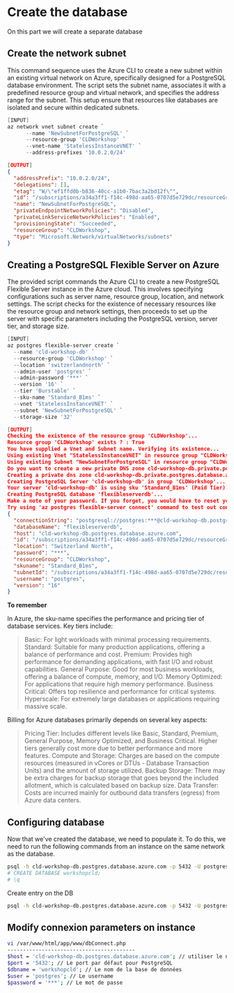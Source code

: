 # Create the database
On this part we will create a separate database
## Create the network subnet
This command sequence uses the Azure CLI to create a new subnet within an existing virtual network on Azure, specifically designed for a PostgreSQL database environment. The script sets the subnet name, associates it with a predefined resource group and virtual network, and specifies the address range for the subnet. This setup ensure that resources like databases are isolated and secure within dedicated subnets.
```PowerShell
[INPUT]
az network vnet subnet create `
      --name 'NewSubnetForPostgreSQL' `
      --resource-group 'CLDWorkshop' `
      --vnet-name 'StatelessInstanceVNET' `
      --address-prefixes '10.0.2.0/24'
```

```JSON
[OUTPUT]
{
  "addressPrefix": "10.0.2.0/24",
  "delegations": [],
  "etag": "W/\"ef1ffd0b-b836-40cc-a1b0-7bac3a2bd12f\"",
  "id": "/subscriptions/a34a3ff1-f14c-498d-aa65-0707d5e729dc/resourceGroups/CLDWorkshop/providers/Microsoft.Network/virtualNetworks/StatelessInstanceVNET/subnets/NewSubnetForPostgreSQL",
  "name": "NewSubnetForPostgreSQL",
  "privateEndpointNetworkPolicies": "Disabled",
  "privateLinkServiceNetworkPolicies": "Enabled",
  "provisioningState": "Succeeded",
  "resourceGroup": "CLDWorkshop",
  "type": "Microsoft.Network/virtualNetworks/subnets"
}

```

## Creating a PostgreSQL Flexible Server on Azure
The provided script commands the Azure CLI to create a new PostgreSQL Flexible Server instance in the Azure cloud. This involves specifying configurations such as server name, resource group, location, and network settings. The script checks for the existence of necessary resources like the resource group and network settings, then proceeds to set up the server with specific parameters including the PostgreSQL version, server tier, and storage size. 
```PowerShell
[INPUT]
az postgres flexible-server create `
  --name 'cld-workshop-db' `
  --resource-group 'CLDWorkshop' `
  --location 'switzerlandnorth' `
  --admin-user 'postgres' `
  --admin-password '***' `
  --version '16' `
  --tier 'Burstable' `
  --sku-name 'Standard_B1ms' `
  --vnet 'StatelessInstanceVNET' `
  --subnet 'NewSubnetForPostgreSQL' `
  --storage-size '32'
```

```JSON
[OUTPUT]
Checking the existence of the resource group 'CLDWorkshop'...
Resource group 'CLDWorkshop' exists ? : True 
You have supplied a Vnet and Subnet name. Verifying its existence...
Using existing Vnet "StatelessInstanceVNET" in resource group "CLDWorkshop"
Using existing Subnet "NewSubnetForPostgreSQL" in resource group "CLDWorkshop"
Do you want to create a new private DNS zone cld-workshop-db.private.postgres.database.azure.com in resource group CLDWorkshop (y/n): y
Creating a private dns zone cld-workshop-db.private.postgres.database.azure.com in resource group "CLDWorkshop"
Creating PostgreSQL Server 'cld-workshop-db' in group 'CLDWorkshop'...
Your server 'cld-workshop-db' is using sku 'Standard_B1ms' (Paid Tier). Please refer to https://aka.ms/postgres-pricing for pricing details
Creating PostgreSQL database 'flexibleserverdb'...
Make a note of your password. If you forget, you would have to reset your password with "az postgres flexible-server update -n cld-workshop-db -g CLDWorkshop -p <new-password>".
Try using 'az postgres flexible-server connect' command to test out connection.
{
  "connectionString": "postgresql://postgres:***@cld-workshop-db.postgres.database.azure.com/flexibleserverdb?sslmode=require",
  "databaseName": "flexibleserverdb",
  "host": "cld-workshop-db.postgres.database.azure.com",
  "id": "/subscriptions/a34a3ff1-f14c-498d-aa65-0707d5e729dc/resourceGroups/CLDWorkshop/providers/Microsoft.DBforPostgreSQL/flexibleServers/cld-workshop-db",
  "location": "Switzerland North",
  "password": "***",
  "resourceGroup": "CLDWorkshop",
  "skuname": "Standard_B1ms",
  "subnetId": "/subscriptions/a34a3ff1-f14c-498d-aa65-0707d5e729dc/resourceGroups/CLDWorkshop/providers/Microsoft.Network/virtualNetworks/StatelessInstanceVNET/subnets/NewSubnetForPostgreSQL",
  "username": "postgres",
  "version": "16"
}
```

**To remember**

In Azure, the sku-name specifies the performance and pricing tier of database services. Key tiers include:

> Basic: For light workloads with minimal processing requirements.
> Standard: Suitable for many production applications, offering a balance of performance and cost.
> Premium: Provides high performance for demanding applications, with fast I/O and robust capabilities.
> General Purpose: Good for most business workloads, offering a balance of compute, memory, and I/O.
> Memory Optimized: For applications that require high memory performance.
> Business Critical: Offers top resilience and performance for critical systems.
> Hyperscale: For extremely large databases or applications requiring massive scale.

Billing for Azure databases primarily depends on several key aspects:

> Pricing Tier: Includes different levels like Basic, Standard, Premium, General Purpose, Memory Optimized, and Business Critical. Higher tiers generally cost more due to better performance and more features.
> Compute and Storage: Charges are based on the compute resources (measured in vCores or DTUs - Database Transaction Units) and the amount of storage utilized.
> Backup Storage: There may be extra charges for backup storage that goes beyond the included allotment, which is calculated based on backup size.
> Data Transfer: Costs are incurred mainly for outbound data transfers (egress) from Azure data centers.

## Configuring database

Now that we've created the database, we need to populate it. To do this, we need to run the following commands from an instance on the same network as the database.

```sh
psql -h cld-workshop-db.postgres.database.azure.com -p 5432 -U postgres
# CREATE DATABASE workshopcld;
# \q
```

Create entry on the DB

```sh
psql -h cld-workshop-db.postgres.database.azure.com -p 5432 -U postgres -d workshopcld -f /var/www/html/app/postgres/init.sql
```

## Modify connexion parameters on instance

``` sh
vi /var/www/html/app/www/dbConnect.php
-----------------------------------------
$host = 'cld-workshop-db.postgres.database.azure.com'; // utiliser le nom dns 
$port = '5432'; // Le port par défaut pour PostgreSQL
$dbname = 'workshopcld'; // Le nom de la base de données
$user = 'postgres'; // Le username
$password = '***'; // Le mot de passe
```

